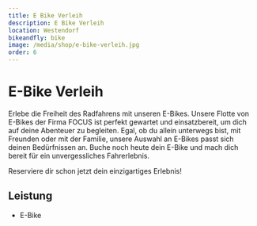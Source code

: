 ```yaml
---
title: E Bike Verleih
description: E Bike Verleih
location: Westendorf
bikeandfly: bike
image: /media/shop/e-bike-verleih.jpg
order: 6
---
```


# E-Bike Verleih

Erlebe die Freiheit des Radfahrens mit unseren E-Bikes. Unsere Flotte von E-Bikes der Firma FOCUS ist perfekt gewartet und einsatzbereit, um dich auf deine Abenteuer zu begleiten. Egal, ob du allein unterwegs bist, mit Freunden oder mit der Familie, unsere Auswahl an E-Bikes passt sich deinen Bedürfnissen an. Buche noch heute dein E-Bike und mach dich bereit für ein unvergessliches Fahrerlebnis.

Reserviere dir schon jetzt dein einzigartiges Erlebnis!

## Leistung

- E-Bike 

<ContentImageGallery path="/media/shop/gallerie/"/>
